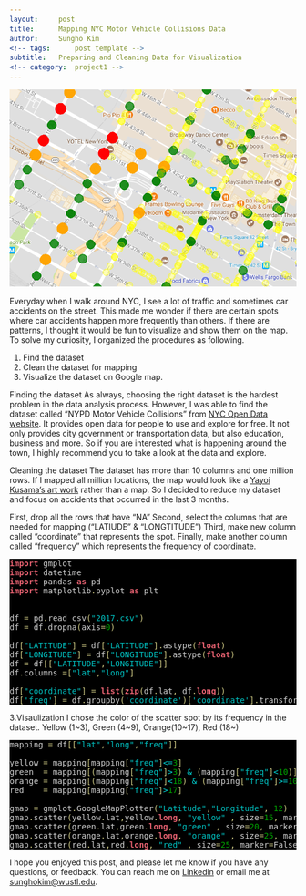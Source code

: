```yaml
---
layout:     post
title:      Mapping NYC Motor Vehicle Collisions Data
author:     Sungho Kim
<!-- tags: 		post template -->
subtitle:  	Preparing and Cleaning Data for Visualization
<!-- category:  project1 -->
---
```



![Description](/img/map_shot.png)


Everyday when I walk around NYC, I see a lot of traffic and sometimes car accidents on the street. This made me wonder if there are certain spots where car accidents happen more frequently than others. If there are patterns, I thought it would be fun to visualize and show them on the map. To solve my curiosity, I organized the procedures as following. 


1. Find the dataset 
2. Clean the dataset for mapping
3. Visualize the dataset on Google map.



Finding the dataset
As always, choosing the right dataset is the hardest problem in the data
analysis process. However, I was able to find the dataset called “NYPD Motor Vehicle Collisions” from [NYC Open Data website](https://opendata.cityofnewyork.us/). It provides open data for people to use and explore for free. It not only provides city government or transportation data, but also education, business and more. So if you are interested what is happening around the town, I highly recommend you to take a look at the data and explore. 

Cleaning the dataset 
The dataset has more than 10 columns and one million rows. If I mapped all million locations, the map would look like a [Yayoi Kusama’s art work](http://payload526.cargocollective.com/1/1/60195/12836514/obiliteration-room.jpg) rather than a map. So I decided to reduce my dataset and focus on accidents that occurred in the last 3 months.

First, drop all the rows that have “NA” Second, select the columns that are needed for mapping (“LATIUDE” & “LONGTITUDE”) Third, make new column called “coordinate” that represents the spot. Finally, make another column called “frequency” which represents the frequency of coordinate. 

<pre style='color:#d1d1d1;background:#000000;'><span style='color:#e66170; font-weight:bold; '>import</span> gmplot 
<span style='color:#e66170; font-weight:bold; '>import</span> datetime
<span style='color:#e66170; font-weight:bold; '>import</span> pandas <span style='color:#e66170; font-weight:bold; '>as</span> pd
<span style='color:#e66170; font-weight:bold; '>import</span> matplotlib<span style='color:#d2cd86; '>.</span>pyplot <span style='color:#e66170; font-weight:bold; '>as</span> plt  


df <span style='color:#d2cd86; '>=</span> pd<span style='color:#d2cd86; '>.</span>read_csv<span style='color:#d2cd86; '>(</span><span style='color:#00c4c4; '>"2017.csv"</span><span style='color:#d2cd86; '>)</span>
df <span style='color:#d2cd86; '>=</span> df<span style='color:#d2cd86; '>.</span>dropna<span style='color:#d2cd86; '>(</span>axis<span style='color:#d2cd86; '>=</span><span style='color:#00a800; '>0</span><span style='color:#d2cd86; '>)</span>

df<span style='color:#d2cd86; '>[</span><span style='color:#00c4c4; '>"LATITUDE"</span><span style='color:#d2cd86; '>]</span> <span style='color:#d2cd86; '>=</span> df<span style='color:#d2cd86; '>[</span><span style='color:#00c4c4; '>"LATITUDE"</span><span style='color:#d2cd86; '>]</span><span style='color:#d2cd86; '>.</span>astype<span style='color:#d2cd86; '>(</span><span style='color:#e66170; font-weight:bold; '>float</span><span style='color:#d2cd86; '>)</span>
df<span style='color:#d2cd86; '>[</span><span style='color:#00c4c4; '>"LONGITUDE"</span><span style='color:#d2cd86; '>]</span> <span style='color:#d2cd86; '>=</span> df<span style='color:#d2cd86; '>[</span><span style='color:#00c4c4; '>"LONGITUDE"</span><span style='color:#d2cd86; '>]</span><span style='color:#d2cd86; '>.</span>astype<span style='color:#d2cd86; '>(</span><span style='color:#e66170; font-weight:bold; '>float</span><span style='color:#d2cd86; '>)</span>
df <span style='color:#d2cd86; '>=</span> df<span style='color:#d2cd86; '>[</span><span style='color:#d2cd86; '>[</span><span style='color:#00c4c4; '>"LATITUDE"</span><span style='color:#d2cd86; '>,</span><span style='color:#00c4c4; '>"LONGITUDE"</span><span style='color:#d2cd86; '>]</span><span style='color:#d2cd86; '>]</span>
df<span style='color:#d2cd86; '>.</span>columns <span style='color:#d2cd86; '>=</span><span style='color:#d2cd86; '>[</span><span style='color:#00c4c4; '>"lat"</span><span style='color:#d2cd86; '>,</span><span style='color:#00c4c4; '>"long"</span><span style='color:#d2cd86; '>]</span>

df<span style='color:#d2cd86; '>[</span><span style='color:#00c4c4; '>"coordinate"</span><span style='color:#d2cd86; '>]</span> <span style='color:#d2cd86; '>=</span> <span style='color:#e66170; font-weight:bold; '>list</span><span style='color:#d2cd86; '>(</span><span style='color:#e66170; font-weight:bold; '>zip</span><span style='color:#d2cd86; '>(</span>df<span style='color:#d2cd86; '>.</span>lat<span style='color:#d2cd86; '>,</span> df<span style='color:#d2cd86; '>.</span><span style='color:#e66170; font-weight:bold; '>long</span><span style='color:#d2cd86; '>)</span><span style='color:#d2cd86; '>)</span>
df<span style='color:#d2cd86; '>[</span><span style='color:#00c4c4; '>'freq'</span><span style='color:#d2cd86; '>]</span> <span style='color:#d2cd86; '>=</span> df<span style='color:#d2cd86; '>.</span>groupby<span style='color:#d2cd86; '>(</span><span style='color:#00c4c4; '>'coordinate'</span><span style='color:#d2cd86; '>)</span><span style='color:#d2cd86; '>[</span><span style='color:#00c4c4; '>'coordinate'</span><span style='color:#d2cd86; '>]</span><span style='color:#d2cd86; '>.</span>transform<span style='color:#d2cd86; '>(</span><span style='color:#00c4c4; '>'count'</span><span style='color:#d2cd86; '>)</span>
</pre>

3.Visaulization 
I chose the color of the scatter spot by its frequency in the dataset.
Yellow (1~3), Green (4~9), Orange(10~17), Red (18~)

<pre style='color:#d1d1d1;background:#000000;'>mapping <span style='color:#d2cd86; '>=</span> df<span style='color:#d2cd86; '>[</span><span style='color:#d2cd86; '>[</span><span style='color:#00c4c4; '>"lat"</span><span style='color:#d2cd86; '>,</span><span style='color:#00c4c4; '>"long"</span><span style='color:#d2cd86; '>,</span><span style='color:#00c4c4; '>"freq"</span><span style='color:#d2cd86; '>]</span><span style='color:#d2cd86; '>]</span>

yellow <span style='color:#d2cd86; '>=</span> mapping<span style='color:#d2cd86; '>[</span>mapping<span style='color:#d2cd86; '>[</span><span style='color:#00c4c4; '>"freq"</span><span style='color:#d2cd86; '>]</span><span style='color:#00dddd; '>&lt;=</span><span style='color:#00a800; '>3</span><span style='color:#d2cd86; '>]</span> 
green  <span style='color:#d2cd86; '>=</span> mapping<span style='color:#d2cd86; '>[</span><span style='color:#d2cd86; '>(</span>mapping<span style='color:#d2cd86; '>[</span><span style='color:#00c4c4; '>"freq"</span><span style='color:#d2cd86; '>]</span><span style='color:#00dddd; '>></span><span style='color:#00a800; '>3</span><span style='color:#d2cd86; '>)</span> <span style='color:#00dddd; '>&amp;</span> <span style='color:#d2cd86; '>(</span>mapping<span style='color:#d2cd86; '>[</span><span style='color:#00c4c4; '>"freq"</span><span style='color:#d2cd86; '>]</span><span style='color:#00dddd; '>&lt;</span><span style='color:#00a800; '>10</span><span style='color:#d2cd86; '>)</span><span style='color:#d2cd86; '>]</span>
orange <span style='color:#d2cd86; '>=</span> mapping<span style='color:#d2cd86; '>[</span><span style='color:#d2cd86; '>(</span>mapping<span style='color:#d2cd86; '>[</span><span style='color:#00c4c4; '>"freq"</span><span style='color:#d2cd86; '>]</span><span style='color:#00dddd; '>&lt;</span><span style='color:#00a800; '>18</span><span style='color:#d2cd86; '>)</span> <span style='color:#00dddd; '>&amp;</span> <span style='color:#d2cd86; '>(</span>mapping<span style='color:#d2cd86; '>[</span><span style='color:#00c4c4; '>"freq"</span><span style='color:#d2cd86; '>]</span><span style='color:#00dddd; '>>=</span><span style='color:#00a800; '>10</span><span style='color:#d2cd86; '>)</span><span style='color:#d2cd86; '>]</span>
red    <span style='color:#d2cd86; '>=</span> mapping<span style='color:#d2cd86; '>[</span>mapping<span style='color:#d2cd86; '>[</span><span style='color:#00c4c4; '>"freq"</span><span style='color:#d2cd86; '>]</span><span style='color:#00dddd; '>></span><span style='color:#00a800; '>17</span><span style='color:#d2cd86; '>]</span> 

gmap <span style='color:#d2cd86; '>=</span> gmplot<span style='color:#d2cd86; '>.</span>GoogleMapPlotter<span style='color:#d2cd86; '>(</span><span style='color:#00c4c4; '>"Latitude"</span><span style='color:#d2cd86; '>,</span><span style='color:#00c4c4; '>"Longitude"</span><span style='color:#d2cd86; '>,</span> <span style='color:#00a800; '>12</span><span style='color:#d2cd86; '>)</span>
gmap<span style='color:#d2cd86; '>.</span>scatter<span style='color:#d2cd86; '>(</span>yellow<span style='color:#d2cd86; '>.</span>lat<span style='color:#d2cd86; '>,</span>yellow<span style='color:#d2cd86; '>.</span><span style='color:#e66170; font-weight:bold; '>long</span><span style='color:#d2cd86; '>,</span> <span style='color:#00c4c4; '>"yellow"</span> <span style='color:#d2cd86; '>,</span> size<span style='color:#d2cd86; '>=</span><span style='color:#00a800; '>15</span><span style='color:#d2cd86; '>,</span> marker<span style='color:#d2cd86; '>=</span>False<span style='color:#d2cd86; '>)</span>  
gmap<span style='color:#d2cd86; '>.</span>scatter<span style='color:#d2cd86; '>(</span>green<span style='color:#d2cd86; '>.</span>lat<span style='color:#d2cd86; '>,</span>green<span style='color:#d2cd86; '>.</span><span style='color:#e66170; font-weight:bold; '>long</span><span style='color:#d2cd86; '>,</span> <span style='color:#00c4c4; '>"green"</span> <span style='color:#d2cd86; '>,</span> size<span style='color:#d2cd86; '>=</span><span style='color:#00a800; '>20</span><span style='color:#d2cd86; '>,</span> marker<span style='color:#d2cd86; '>=</span>False<span style='color:#d2cd86; '>)</span>  
gmap<span style='color:#d2cd86; '>.</span>scatter<span style='color:#d2cd86; '>(</span>orange<span style='color:#d2cd86; '>.</span>lat<span style='color:#d2cd86; '>,</span>orange<span style='color:#d2cd86; '>.</span><span style='color:#e66170; font-weight:bold; '>long</span><span style='color:#d2cd86; '>,</span> <span style='color:#00c4c4; '>"orange"</span> <span style='color:#d2cd86; '>,</span> size<span style='color:#d2cd86; '>=</span><span style='color:#00a800; '>25</span><span style='color:#d2cd86; '>,</span> marker<span style='color:#d2cd86; '>=</span>False<span style='color:#d2cd86; '>)</span>  
gmap<span style='color:#d2cd86; '>.</span>scatter<span style='color:#d2cd86; '>(</span>red<span style='color:#d2cd86; '>.</span>lat<span style='color:#d2cd86; '>,</span>red<span style='color:#d2cd86; '>.</span><span style='color:#e66170; font-weight:bold; '>long</span><span style='color:#d2cd86; '>,</span> <span style='color:#00c4c4; '>"red"</span> <span style='color:#d2cd86; '>,</span> size<span style='color:#d2cd86; '>=</span><span style='color:#00a800; '>25</span><span style='color:#d2cd86; '>,</span> marker<span style='color:#d2cd86; '>=</span>False<span style='color:#d2cd86; '>)</span>
</pre>



I hope you enjoyed this post, and please let me know if you have any questions, or feedback. You can reach me on [Linkedin](https://www.linkedin.com/in/sunghok/) or email me at <a href="mailto:sunghokim@wustl.edu?Subject=Hello%20again" target="_top">sunghokim@wustl.edu</a>.